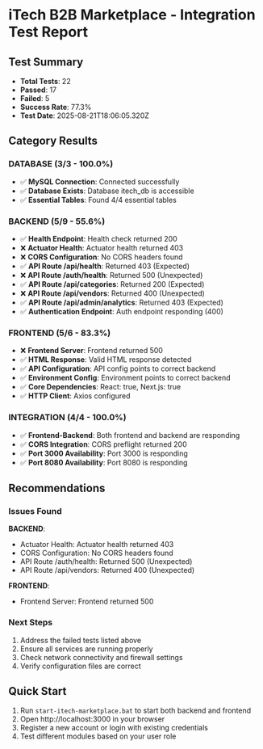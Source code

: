 # iTech B2B Marketplace - Integration Test Report

## Test Summary
- **Total Tests**: 22
- **Passed**: 17
- **Failed**: 5
- **Success Rate**: 77.3%
- **Test Date**: 2025-08-21T18:06:05.320Z

## Category Results

### DATABASE (3/3 - 100.0%)

- ✅ **MySQL Connection**: Connected successfully
- ✅ **Database Exists**: Database itech_db is accessible
- ✅ **Essential Tables**: Found 4/4 essential tables

### BACKEND (5/9 - 55.6%)

- ✅ **Health Endpoint**: Health check returned 200
- ❌ **Actuator Health**: Actuator health returned 403
- ❌ **CORS Configuration**: No CORS headers found
- ✅ **API Route /api/health**: Returned 403 (Expected)
- ❌ **API Route /auth/health**: Returned 500 (Unexpected)
- ✅ **API Route /api/categories**: Returned 200 (Expected)
- ❌ **API Route /api/vendors**: Returned 400 (Unexpected)
- ✅ **API Route /api/admin/analytics**: Returned 403 (Expected)
- ✅ **Authentication Endpoint**: Auth endpoint responding (400)

### FRONTEND (5/6 - 83.3%)

- ❌ **Frontend Server**: Frontend returned 500
- ✅ **HTML Response**: Valid HTML response detected
- ✅ **API Configuration**: API config points to correct backend
- ✅ **Environment Config**: Environment points to correct backend
- ✅ **Core Dependencies**: React: true, Next.js: true
- ✅ **HTTP Client**: Axios configured

### INTEGRATION (4/4 - 100.0%)

- ✅ **Frontend-Backend**: Both frontend and backend are responding
- ✅ **CORS Integration**: CORS preflight returned 200
- ✅ **Port 3000 Availability**: Port 3000 is responding
- ✅ **Port 8080 Availability**: Port 8080 is responding

## Recommendations


### Issues Found


**BACKEND**:
- Actuator Health: Actuator health returned 403
- CORS Configuration: No CORS headers found
- API Route /auth/health: Returned 500 (Unexpected)
- API Route /api/vendors: Returned 400 (Unexpected)

**FRONTEND**:
- Frontend Server: Frontend returned 500


### Next Steps
1. Address the failed tests listed above
2. Ensure all services are running properly
3. Check network connectivity and firewall settings
4. Verify configuration files are correct


## Quick Start
1. Run `start-itech-marketplace.bat` to start both backend and frontend
2. Open http://localhost:3000 in your browser
3. Register a new account or login with existing credentials
4. Test different modules based on your user role
